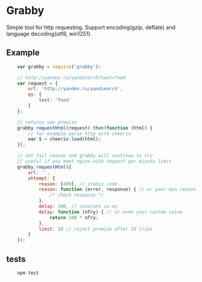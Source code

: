 Grabby
====================

Simple tool for http requesting. Support encoding(gzip, deflate) and language decoding(utf8, win1251).

Example
-------

```javascript
    var grabby = require('grabby');

    // http://yandex.ru/yandsearch?text=food
    var request = {
        url: 'http://yandex.ru/yandsearch',
        qs: {
            text: 'food'
        }
    };

    // returns vow promise
    grabby.requestHtml(request).then(function (html) {
        // for example parse http with cheerio
        var $ = cheerio.load(html);
    });

    // set fail reason and grabby will continue to try
    // useful if you meet nginx with request per minute limit
    grabby.requestHtml({
        url: '',
        attempt: {
            reason: [409], // status code
            reason: function (error, response) { // or your own reason
                /* check response */
            },
            delay: 100, // constant in ms
            delay: function (nTry) { // or even your custom value
                return 100 * nTry;
            },
            limit: 10 // reject promise after 10 tries
        }
    });

```

tests
-----

```bash
    npm test
```




